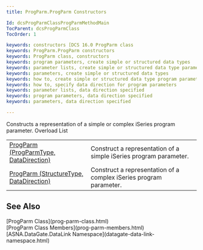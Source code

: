 ```yaml
---
title: ProgParm.ProgParm Constructors

Id: dcsProgParmClassProgParmMethodMain
TocParent: dcsProgParmClass
TocOrder: 1

keywords: constructors [DCS 16.0 ProgParm class
keywords: ProgParm.ProgParm constructors
keywords: ProgParm class, constructors
keywords: program parameters, create simple or structured data types
keywords: parameter lists, create simple or structured data type parameters
keywords: parameters, create simple or structured data types
keywords: how to, create simple or structured data type program parameters
keywords: how to, specify data direction for program parameters
keywords: parameter lists, data direction specified
keywords: program parameters, data direction specified
keywords: parameters, data direction specified

---
```


Constructs a representation of a simple or complex iSeries program parameter.
Overload List


|      |      |
| ---- | ---- |
| [ProgParm (ProgParmType, DataDirection)](prog-parm-class-prog-parm-method1.html) | Construct a representation of a simple iSeries program parameter. |
| [ProgParm (StructureType, DataDirection)](prog-parm-class-prog-parm-method2.html) | Construct a representation of a complex iSeries program parameter. |



## See Also

<dl />
      [ProgParm Class](prog-parm-class.html)
      <br />
      [ProgParm Class Members](prog-parm-members.html)
      <br />
      [ASNA.DataGate.DataLink Namespace](datagate-data-link-namespace.html)

